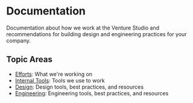 # Documentation

Documentation about how we work at the Venture Studio and recommendations for building design and engineering practices for your company.

## Topic Areas

- [Efforts](efforts): What we're working on
- [Internal Tools](internal-tools): Tools we use to work
- [Design](design): Design tools, best practices, and resources
- [Engineering](engineering): Engineering tools, best practices, and resources
